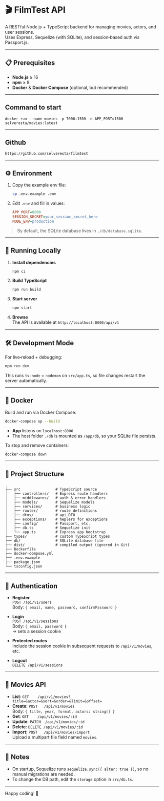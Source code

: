# 🎬 FilmTest API

A RESTful Node.js + TypeScript backend for managing movies, actors, and user sessions.  
Uses Express, Sequelize (with SQLite), and session‑based auth via Passport.js.

---

## 📋 Prerequisites

-   **Node.js** ≥ 16
-   **npm** ≥ 8
-   **Docker** & **Docker Compose** (optional, but recommended)

---

## Command to start

`docker run --name movies -p 7000:1500 -e APP_PORT=1500 selveresta/movies:latest`

---

## Github

`https://github.com/selveresta/filmtest`

---

## ⚙️ Environment

1. Copy the example env file:
    ```bash
    cp .env.example .env
    ```
2. Edit `.env` and fill in values:
    ```ini
    APP_PORT=8000
    SESSION_SECRET=your_session_secret_here
    NODE_ENV=production
    ```

> By default, the SQLite database lives in `./db/database.sqlite`.

---

## 🚀 Running Locally

1. **Install dependencies**
    ```bash
    npm ci
    ```
2. **Build TypeScript**
    ```bash
    npm run build
    ```
3. **Start server**
    ```bash
    npm start
    ```
4. **Browse**  
   The API is available at `http://localhost:8000/api/v1`

---

## 🛠️ Development Mode

For live‑reload + debugging:

```bash
npm run dev
```

This runs `ts-node` + `nodemon` on `src/app.ts`, so file changes restart the server automatically.

---

## 🐳 Docker

Build and run via Docker Compose:

```bash
docker-compose up --build
```

-   **App** listens on `localhost:8000`
-   The host folder `./db` is mounted as `/app/db`, so your SQLite file persists.

To stop and remove containers:

```bash
docker-compose down
```

---

## 📂 Project Structure

```
.
├── src                # TypeScript source
│   ├── controllers/   # Express route handlers
│   ├── middlewares/   # auth & error handlers
│   ├── models/        # Sequelize models
│   ├── services/      # business logic
│   ├── router/        # route definitions
│   ├── dtos/          # api DTO
│   ├── exceptions/    # heplers for exceptions
│   ├── config/        # Passport, etc.
│   ├── db.ts          # Sequelize init
│   └── app.ts         # Express app bootstrap
├── types/             # custom TypeScript types
├── db/                # SQLite database file
├── dist/              # compiled output (ignored in Git)
├── Dockerfile
├── docker-compose.yml
├── .env.example
├── package.json
└── tsconfig.json
```

---

## 🔑 Authentication

-   **Register**  
    `POST /api/v1/users`  
    Body: `{ email, name, password, confirmPassword }`

-   **Login**  
    `POST /api/v1/sessions`  
    Body: `{ email, password }`  
    → sets a session cookie

-   **Protected routes**  
    Include the session cookie in subsequent requests to `/api/v1/movies`, etc.

-   **Logout**  
    `DELETE /api/v1/sessions`

---

## 🎥 Movies API

-   **List**: `GET    /api/v1/movies?title=&actor=&sort=&order=&limit=&offset=`
-   **Create**: `POST   /api/v1/movies`  
    Body: `{ title, year, format, actors: string[] }`
-   **Get**: `GET    /api/v1/movies/:id`
-   **Update**: `PATCH  /api/v1/movies/:id`
-   **Delete**: `DELETE /api/v1/movies/:id`
-   **Import**: `POST   /api/v1/movies/import`  
    Upload a multipart file field named `movies`.

---

## 📝 Notes

-   On startup, Sequelize runs `sequelize.sync({ alter: true })`, so no manual migrations are needed.
-   To change the DB path, edit the `storage` option in `src/db.ts`.

---

Happy coding! 🎉
